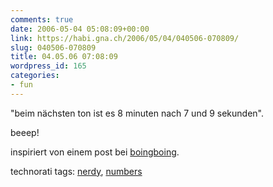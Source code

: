 ```yaml
---
comments: true
date: 2006-05-04 05:08:09+00:00
link: https://habi.gna.ch/2006/05/04/040506-070809/
slug: 040506-070809
title: 04.05.06 07:08:09
wordpress_id: 165
categories:
- fun
---
```



"beim nächsten ton ist es 8 minuten nach 7 und 9 sekunden".
  
beeep!



inspiriert von einem post bei [boingboing](http://feeds.feedburner.com/boingboing/iBag?m=499).





technorati tags: [nerdy](http://www.technorati.com/tag/nerdy), [numbers](http://www.technorati.com/tag/numbers)
